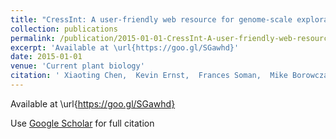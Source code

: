 ```yaml
---
title: "CressInt: A user-friendly web resource for genome-scale exploration of gene regulation in Arabidopsis thaliana"
collection: publications
permalink: /publication/2015-01-01-CressInt-A-user-friendly-web-resource-for-genome-scale-exploration-of-gene-regulation-in-Arabidopsis-thaliana
excerpt: 'Available at \url{https://goo.gl/SGawhd}'
date: 2015-01-01
venue: 'Current plant biology'
citation: ' Xiaoting Chen,  Kevin Ernst,  Frances Soman,  Mike Borowczak,  Matthew Weirauch, &quot;CressInt: A user-friendly web resource for genome-scale exploration of gene regulation in Arabidopsis thaliana&quot;. Current plant biology, 2015.'
---
```

Available at \url{https://goo.gl/SGawhd}

Use [Google Scholar](https://scholar.google.com/scholar?q=CressInt:+A+user+friendly+web+resource+for+genome+scale+exploration+of+gene+regulation+in+Arabidopsis+thaliana) for full citation